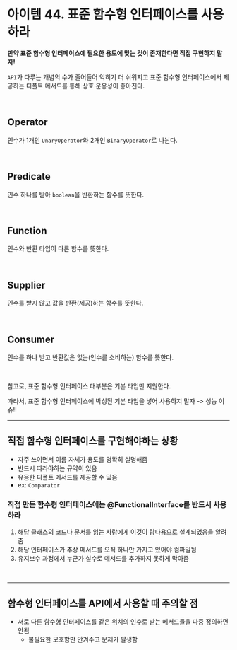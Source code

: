 # 아이템 44. 표준 함수형 인터페이스를 사용하라

**만약 표준 함수형 인터페이스에 필요한 용도에 맞는 것이 존재한다면 직접 구현하지 말자!**

`API`가 다루는 개념의 수가 줄어들어 익히기 더 쉬워지고 표준 함수형 인터페이스에서 제공하는 디폴트 메서드를 통해 상호 운용성이 좋아진다.


<br>

## Operator
인수가 1개인 `UnaryOperator`와 2개인 `BinaryOperator`로 나뉜다.

<br>

## Predicate
인수 하나를 받아 `boolean`을 반환하는 함수를 뜻한다.

<br>

## Function
인수와 반환 타입이 다른 함수를 뜻한다.

<br>

## Supplier
인수를 받지 않고 값을 반환(제공)하는 함수를 뜻한다.

<br>

## Consumer
인수를 하나 받고 반환값은 없는(인수를 소비하는) 함수를 뜻한다.

<br>

참고로, 표준 함수형 인터페이스 대부분은 기본 타입만 지원한다.

따라서, 표준 함수형 인터페이스에 박싱된 기본 타입을 넣어 사용하지 말자 -> 성능 이슈!!


---

## 직접 함수형 인터페이스를 구현해야하는 상황
- 자주 쓰이면서 이름 자체가 용도를 명확히 설명해줌
- 반드시 따라야하는 규약이 있음
- 유용한 디폴트 메서드를 제공할 수 있음
- ex: `Comparator`


### 직접 만든 함수형 인터페이스에는 @FunctionalInterface를 반드시 사용하라
1. 해당 클래스의 코드나 문서를 읽는 사람에게 이것이 람다용으로 설계되었음을 알려줌
2. 해당 인터페이스가 추상 메서드를 오직 하나만 가지고 있어야 컴파일됨
3. 유지보수 과정에서 누군가 실수로 메서드를 추가하지 못하게 막아줌

<br>


---

## 함수형 인터페이스를 API에서 사용할 때 주의할 점
- 서로 다른 함수형 인터페이스를 같은 위치의 인수로 받는 메서드들을 다중 정의하면 안됨
  - 불필요한 모호함만 안겨주고 문제가 발생함
